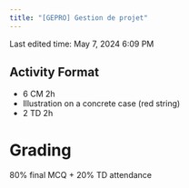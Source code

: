 ```yaml
---
title: "[GEPRO] Gestion de projet"
---
```

Last edited time: May 7, 2024 6:09 PM

## Activity Format

- 6 CM 2h
- Illustration on a concrete case (red string)
- 2 TD 2h

# Grading

80% final MCQ + 20% TD attendance
